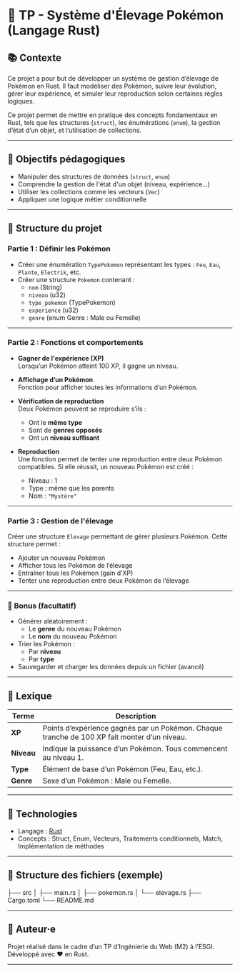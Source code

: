 # 🐾 TP - Système d'Élevage Pokémon (Langage Rust)

## 📚 Contexte

Ce projet a pour but de développer un système de gestion d’élevage de Pokémon en Rust. Il faut modéliser des Pokémon, suivre leur évolution, gérer leur expérience, et simuler leur reproduction selon certaines règles logiques.

Ce projet  permet de mettre en pratique des concepts fondamentaux en Rust, tels que les structures (`struct`), les énumérations (`enum`), la gestion d’état d’un objet, et l’utilisation de collections.

---

## 🎯 Objectifs pédagogiques

- Manipuler des structures de données (`struct`, `enum`)
- Comprendre la gestion de l'état d'un objet (niveau, expérience…)
- Utiliser les collections comme les vecteurs (`Vec`)
- Appliquer une logique métier conditionnelle

---

## 🧱 Structure du projet

### Partie 1 : Définir les Pokémon

- Créer une énumération `TypePokemon` représentant les types : `Feu`, `Eau`, `Plante`, `Electrik`, etc.
- Créer une structure `Pokemon` contenant :
  - `nom` (String)
  - `niveau` (u32)
  - `type_pokemon` (TypePokemon)
  - `experience` (u32)
  - `genre` (enum Genre : Male ou Femelle)

---

### Partie 2 : Fonctions et comportements

- **Gagner de l'expérience (XP)**  
  Lorsqu’un Pokémon atteint 100 XP, il gagne un niveau.

- **Affichage d’un Pokémon**  
  Fonction pour afficher toutes les informations d’un Pokémon.

- **Vérification de reproduction**  
  Deux Pokémon peuvent se reproduire s’ils :
  - Ont le **même type**
  - Sont de **genres opposés**
  - Ont un **niveau suffisant**

- **Reproduction**  
  Une fonction permet de tenter une reproduction entre deux Pokémon compatibles. Si elle réussit, un nouveau Pokémon est créé :
  - Niveau : 1
  - Type : même que les parents
  - Nom : `"Mystère"`

---

### Partie 3 : Gestion de l'élevage

Créer une structure `Elevage` permettant de gérer plusieurs Pokémon. Cette structure permet :

- Ajouter un nouveau Pokémon
- Afficher tous les Pokémon de l’élevage
- Entraîner tous les Pokémon (gain d’XP)
- Tenter une reproduction entre deux Pokémon de l’élevage

---

### 🌟 Bonus (facultatif)

- Générer aléatoirement :
  - Le **genre** du nouveau Pokémon
  - Le **nom** du nouveau Pokémon
- Trier les Pokémon :
  - Par **niveau**
  - Par **type**
- Sauvegarder et charger les données depuis un fichier (avancé)

---

## 🧾 Lexique

| Terme   | Description |
|--------|-------------|
| **XP** | Points d’expérience gagnés par un Pokémon. Chaque tranche de 100 XP fait monter d’un niveau. |
| **Niveau** | Indique la puissance d’un Pokémon. Tous commencent au niveau 1. |
| **Type** | Élément de base d’un Pokémon (Feu, Eau, etc.). |
| **Genre** | Sexe d’un Pokémon : Male ou Femelle. |

---

## 🚀 Technologies

- Langage : [Rust](https://www.rust-lang.org/)
- Concepts : Struct, Enum, Vecteurs, Traitements conditionnels, Match, Implémentation de méthodes

---

## 📁 Structure des fichiers (exemple)

├── src │ ├── main.rs │ ├── pokemon.rs │ └── elevage.rs ├── Cargo.toml └── README.md


---

## 💬 Auteur·e

Projet réalisé dans le cadre d’un TP d’Ingénierie du Web (M2) à l’ESGI.  
Développé avec ❤️ en Rust.

---